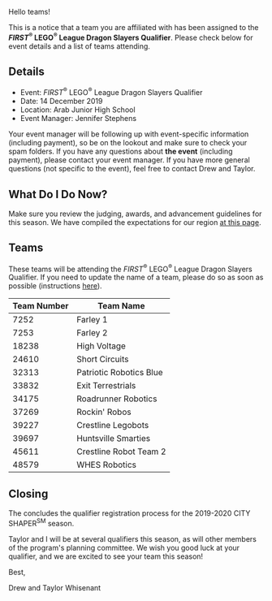 Hello teams!

This is a notice that a team you are affiliated with has been assigned to the ***FIRST*<sup>&reg;</sup> LEGO<sup>&reg;</sup> League Dragon Slayers Qualifier**. Please check below for event details and a list of teams attending.

## Details

- Event: *FIRST*<sup>&reg;</sup> LEGO<sup>&reg;</sup> League Dragon Slayers Qualifier
- Date: 14 December 2019
- Location: Arab Junior High School
- Event Manager: Jennifer Stephens

Your event manager will be following up with event-specific information (including payment), so be on the lookout and make sure to check your spam folders. If you have any questions about **the event** (including payment), please contact your event manager. If you have more general questions (not specific to the event), feel free to contact Drew and Taylor.


## What Do I Do Now?

Make sure you review the judging, awards, and advancement guidelines for this season. We have compiled the expectations for our region [at this page](https://github.com/drewwhis/alabama-first-lego-league/blob/main/2019-2020/fll/judging-and-advancement.md).


## Teams

These teams will be attending the *FIRST*<sup>&reg;</sup> LEGO<sup>&reg;</sup> League Dragon Slayers Qualifier. If you need to update the name of a team, please do so as soon as possible (instructions [here](https://github.com/drewwhis/alabama-first-lego-league/wiki/Changing-a-Team-Name)).

| Team Number | Team Name |
| ----------- | --------- |
| 7252	      | Farley 1 |
| 7253	      | Farley 2 |
| 18238	      | High Voltage |
| 24610	      | Short Circuits |
| 32313	      | Patriotic Robotics Blue |
| 33832	      | Exit Terrestrials |
| 34175	      | Roadrunner Robotics |
| 37269	      | Rockin' Robos |
| 39227	      | Crestline Legobots |
| 39697	      | Huntsville Smarties |
| 45611	      | Crestline Robot Team 2 |
| 48579	      | WHES Robotics |


## Closing

The concludes the qualifier registration process for the 2019-2020 CITY SHAPER<sup>SM</sup> season.

Taylor and I will be at several qualifiers this season, as will other members of the program's planning committee. We wish you good luck at your qualifier, and we are excited to see your team this season!

Best,

Drew and Taylor Whisenant